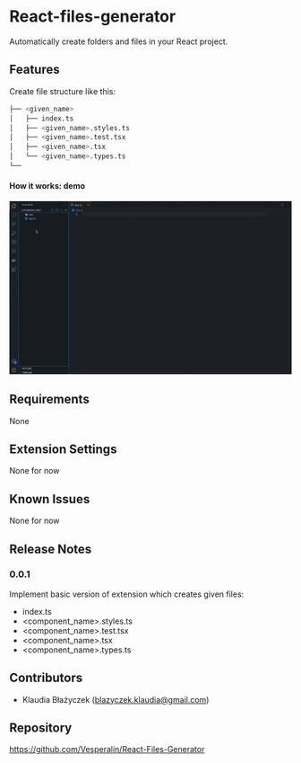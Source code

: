 # React-files-generator

Automatically create folders and files in your React project.

## Features

Create file structure like this:

```bash
├── <given_name>
│   ├── index.ts
│   ├── <given_name>.styles.ts
│   ├── <given_name>.test.tsx
│   ├── <given_name>.tsx
│   └── <given_name>.types.ts
└──
```

#### How it works: demo

![Demo of creating files](images/demo.gif)

## Requirements

None

## Extension Settings

None for now

## Known Issues

None for now

## Release Notes

### 0.0.1

Implement basic version of extension which creates given files:

- index.ts
- <component_name>.styles.ts
- <component_name>.test.tsx
- <component_name>.tsx
- <component_name>.types.ts

## Contributors

- Klaudia Błażyczek (blazyczek.klaudia@gmail.com)

## Repository

https://github.com/Vesperalin/React-Files-Generator
